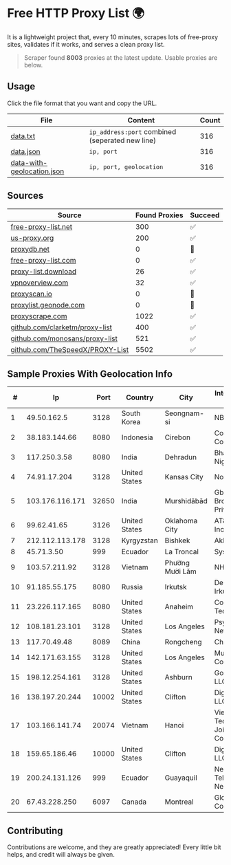 
# Free HTTP Proxy List 🌍

It is a lightweight project that, every 10 minutes, scrapes lots of free-proxy sites, validates if it works, and serves a clean proxy list.


> Scraper found **8003** proxies at the latest update. Usable proxies are below.

## Usage

Click the file format that you want and copy the URL.


|File|Content|Count|
|----|-------|-----|
|[data.txt](https://raw.githubusercontent.com/themiralay/Proxy-List-World/master/data.txt)|`ip_address:port` combined (seperated new line)|316|
|[data.json](https://raw.githubusercontent.com/themiralay/Proxy-List-World/master/data.json)|`ip, port`|316|
|[data-with-geolocation.json](https://raw.githubusercontent.com/themiralay/Proxy-List-World/master/data-with-geolocation.json)|`ip, port, geolocation`|316|

## Sources

|Source|Found Proxies|Succeed|
|------|-------------|-------|
|[free-proxy-list.net](https://free-proxy-list.net)|300|✅|
|[us-proxy.org](https://www.us-proxy.org)|200|✅|
|[proxydb.net](http://proxydb.net)|0|🚫|
|[free-proxy-list.com](https://free-proxy-list.com/?page=&port=&type%5B%5D=http&type%5B%5D=https&up_time=0&search=Search)|0|✅|
|[proxy-list.download](https://www.proxy-list.download/HTTP)|26|✅|
|[vpnoverview.com](https://vpnoverview.com/privacy/anonymous-browsing/free-proxy-servers)|32|✅|
|[proxyscan.io](https://www.proxyscan.io)|0|🚫|
|[proxylist.geonode.com](https://proxylist.geonode.com/api/proxy-list?limit=300&page=1&sort_by=lastChecked&sort_type=desc&protocols=http,https)|0|🚫|
|[proxyscrape.com](https://api.proxyscrape.com/v2/?request=displayproxies&protocol=http&timeout=10000&country=all&ssl=all&anonymity=all)|1022|✅|
|[github.com/clarketm/proxy-list](https://raw.githubusercontent.com/clarketm/proxy-list/master/proxy-list-raw.txt)|400|✅|
|[github.com/monosans/proxy-list](https://raw.githubusercontent.com/monosans/proxy-list/main/proxies/http.txt)|521|✅|
|[github.com/TheSpeedX/PROXY-List](https://raw.githubusercontent.com/TheSpeedX/PROXY-List/master/http.txt)|5502|✅|


## Sample Proxies With Geolocation Info

|#|Ip|Port|Country|City|Internet Service Provider|
|-|--|----|-------|----|-------------------------|
|1|49.50.162.5|3128|South Korea|Seongnam-si|NBP|
|2|38.183.144.66|8080|Indonesia|Cirebon|Cogent Communications|
|3|117.250.3.58|8080|India|Dehradun|Bharat Sanchar Nigam Ltd|
|4|74.91.17.204|3128|United States|Kansas City|Nocix, LLC|
|5|103.176.116.171|32650|India|Murshidābād|Gbpl Global Broadband Private Limited|
|6|99.62.41.65|3126|United States|Oklahoma City|AT&T Services, Inc.|
|7|212.112.113.178|3128|Kyrgyzstan|Bishkek|AkNet|
|8|45.71.3.50|999|Ecuador|La Troncal|Sysnovelltel S.A|
|9|103.57.211.92|3128|Vietnam|Phường Mười Lăm|NHANHOA|
|10|91.185.55.175|8080|Russia|Irkutsk|Delovaya Set' - Irkutsk|
|11|23.226.117.165|8080|United States|Anaheim|ContentKeeper Technologies|
|12|108.181.23.101|3128|United States|Los Angeles|Psychz Networks|
|13|117.70.49.48|8089|China|Rongcheng|Chinanet|
|14|142.171.63.155|3128|United States|Los Angeles|Multacom Corporation|
|15|198.12.254.161|3128|United States|Ashburn|GoDaddy.com, LLC|
|16|138.197.20.244|10002|United States|Clifton|DigitalOcean, LLC|
|17|103.166.141.74|20074|Vietnam|Hanoi|Viet NAM Cloud Technology Joint Stock Company|
|18|159.65.186.46|10000|United States|Clifton|DigitalOcean, LLC|
|19|200.24.131.126|999|Ecuador|Guayaquil|Negocios Y Telefonia Nedetel S.A|
|20|67.43.228.250|6097|Canada|Montreal|GloboTech Communications|



## Contributing

Contributions are welcome, and they are greatly appreciated! Every
little bit helps, and credit will always be given.

